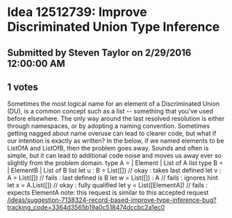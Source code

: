 # Idea 12512739: Improve Discriminated Union Type Inference #

## Submitted by Steven Taylor on 2/29/2016 12:00:00 AM

## 1 votes

Sometimes the most logical name for an element of a Discriminated Union (DU), is a common concept such as a list
-- something that you've used before elsewhere.
The only way around the last resolved resolution is either through namespaces, or by adopting a naming convention.
Sometimes getting nagged about name overuse can lead to clearer code, but what if our intention is exactly as
written? In the below, if we named elements to be ListOfA and ListOfB, then the problem goes away.
Sounds and often is simple, but it can lead to additional code noise and moves us away ever so slightly
from the problem domain.
type A =
| Element
| List of A list
type B =
| ElementB
| List of B list
let u : B = List([]) // okay : takes last defined
let v : A = List([]) // fails : last defined is B
let w = List([]) : A // fails : ignores hint
let x = A.List([]) // okay : fully qualified
let y = List([ElementA]) // fails : expects ElementA
note: this request is similar to this accepted request [/ideas/suggestion-7138324-record-based-improve-type-inference-bug?tracking_code=3364d3565b19a0c518474dccbc2a1ec0](/ideas/suggestion-7138324-record-based-improve-type-inference-bug?tracking_code=3364d3565b19a0c518474dccbc2a1ec0.md)




